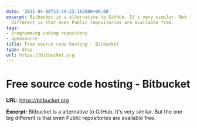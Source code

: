 ```yaml
---
date: '2021-04-06T13:40:23.162000+00:00'
excerpt: Bitbucket is a alternative to GitHub. It's very similar. But the one big
  different is that even Public repositories are available free.
tags:
- programming coding repository
- opensource
title: Free source code hosting - Bitbucket
type: drop
url: https://bitbucket.org
---
```


# Free source code hosting - Bitbucket

**URL:** https://bitbucket.org

**Excerpt:** Bitbucket is a alternative to GitHub. It's very similar. But the one big different is that even Public repositories are available free.
